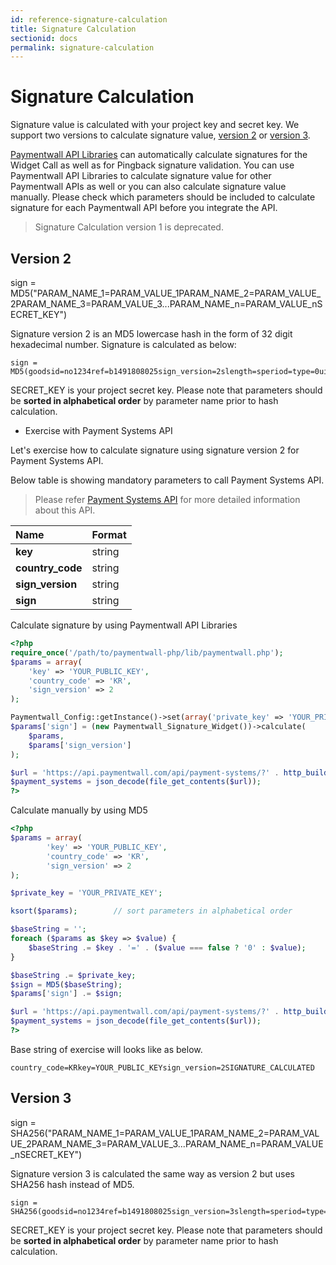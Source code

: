 ```yaml
---
id: reference-signature-calculation
title: Signature Calculation
sectionid: docs
permalink: signature-calculation
---
```


# Signature Calculation

Signature value is calculated with your project key and secret key. 
We support two versions to calculate signature value, [version 2](#version-2) or [version 3](#version-3).

[Paymentwall API Libraries](https://github.com/paymentwall) can automatically calculate signatures for the Widget Call as well as for Pingback signature validation.
You can use Paymentwall API Libraries to calculate signature value for other Paymentwall APIs as well or you can also calculate signature value manually.
Please check which parameters should be included to calculate signature for each Paymentwall API before you integrate the API.
> Signature Calculation version 1 is deprecated.

## Version 2

sign = MD5("PARAM_NAME_1=PARAM_VALUE_1PARAM_NAME_2=PARAM_VALUE_2PARAM_NAME_3=PARAM_VALUE_3...PARAM_NAME_n=PARAM_VALUE_nSECRET_KEY")

Signature version 2 is an MD5 lowercase hash in the form of 32 digit hexadecimal number. Signature is calculated as below:

```
sign = MD5(goodsid=no1234ref=b1491808025sign_version=2slength=speriod=type=0uid=useridSECRET_KEY)
```

SECRET_KEY is your project secret key.
Please note that parameters should be **sorted in alphabetical order** by parameter name prior to hash calculation.


* Exercise with Payment Systems API

Let's exercise how to calculate signature using signature version 2 for Payment Systems API.

Below table is showing mandatory parameters to call Payment Systems API.

> Please refer [Payment Systems API](/API-Reference#section-tools-payment-systems) for more detailed information about this API.

| Name | Format|
|:---|:---|
|**key**|string|
|**country_code**|string|
|**sign_version**|string|
|**sign**|string|


Calculate signature by using Paymentwall API Libraries
```php
<?php
require_once('/path/to/paymentwall-php/lib/paymentwall.php');
$params = array(
    'key' => 'YOUR_PUBLIC_KEY',
    'country_code' => 'KR',
    'sign_version' => 2
);

Paymentwall_Config::getInstance()->set(array('private_key' => 'YOUR_PRIVATE_KEY'));
$params['sign'] = (new Paymentwall_Signature_Widget())->calculate(
    $params,
    $params['sign_version']
);

$url = 'https://api.paymentwall.com/api/payment-systems/?' . http_build_query($params);
$payment_systems = json_decode(file_get_contents($url));
?>
```

Calculate manually by using MD5
```php
<?php
$params = array(
        'key' => 'YOUR_PUBLIC_KEY',
        'country_code' => 'KR',
        'sign_version' => 2
);

$private_key = 'YOUR_PRIVATE_KEY';

ksort($params);        // sort parameters in alphabetical order

$baseString = '';
foreach ($params as $key => $value) {
    $baseString .= $key . '=' . ($value === false ? '0' : $value);
}

$baseString .= $private_key;
$sign = MD5($baseString);
$params['sign'] .= $sign;

$url = 'https://api.paymentwall.com/api/payment-systems/?' . http_build_query($params);
$payment_systems = json_decode(file_get_contents($url));
?>
```
Base string of exercise will looks like as below.
```
country_code=KRkey=YOUR_PUBLIC_KEYsign_version=2SIGNATURE_CALCULATED
```

## Version 3

sign = SHA256("PARAM_NAME_1=PARAM_VALUE_1PARAM_NAME_2=PARAM_VALUE_2PARAM_NAME_3=PARAM_VALUE_3...PARAM_NAME_n=PARAM_VALUE_nSECRET_KEY")

Signature version 3 is calculated the same way as version 2 but uses SHA256 hash instead of MD5.

```
sign = SHA256(goodsid=no1234ref=b1491808025sign_version=3slength=speriod=type=0uid=useridSECRET_KEY)
```

SECRET_KEY is your project secret key.
Please note that parameters should be **sorted in alphabetical order** by parameter name prior to hash calculation.